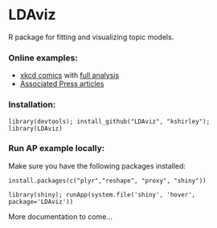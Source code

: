 LDAviz
======

R package for fitting and visualizing topic models. 

### Online examples:

* [xkcd comics](http://glimmer.rstudio.com/cpsievert/xkcd/) with [full analysis](http://bit.ly/19Dmedr)
* [Associated Press articles](http://glimmer.rstudio.com/cpsievert/LDAviz/)

### Installation:

```library(devtools); install_github("LDAviz", "kshirley"); library(LDAviz)```

### Run AP example locally:

Make sure you have the following packages installed:

```install.packages(c("plyr","reshape", "proxy", "shiny"))```

```library(shiny); runApp(system.file('shiny', 'hover', package='LDAviz'))```

More documentation to come...
